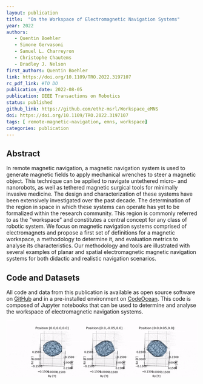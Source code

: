 ```yaml
---
layout: publication
title:  "On the Workspace of Electromagnetic Navigation Systems"
year: 2022
authors: 
   - Quentin Boehler
   - Simone Gervasoni
   - Samuel L. Charreyron
   - Christophe Chautems
   - Bradley J. Nelson
first_authors: Quentin Boehler
link: https://doi.org/10.1109/TRO.2022.3197107
rc_pdf_link: #TO DO
publication_date: 2022-08-05
publication: IEEE Transactions on Robotics
status: published
github_link: https://github.com/ethz-msrl/Workspace_eMNS
doi: https://doi.org/10.1109/TRO.2022.3197107
tags: [ remote-magnetic-navigation, emns, workspace]
categories: publication
---
```



## Abstract ##
In remote magnetic navigation, a magnetic navigation system is used to generate magnetic fields to apply mechanical wrenches to steer a magnetic object. This technique can be applied to navigate untethered micro- and nanorobots, as well as tethered magnetic surgical tools for minimally invasive medicine. The design and characterization of these systems have been extensively investigated over the past decade. The determination of the region in space in which these systems can operate has yet to be formalized within the research community. This region is commonly referred to as the "workspace" and constitutes a central concept for any class of robotic system. We focus on magnetic navigation systems comprised of electromagnets and propose a first set of definitions for a magnetic workspace, a methodology to determine it, and evaluation metrics to analyse its characteristics. Our methodology and tools are illustrated with several examples of planar and spatial electromagnetic magnetic navigation systems for both didactic and realistic navigation scenarios.

## Code and Datasets ##
All code and data from this publication is available as open source software on [GitHub](https://github.com/ethz-msrl/Workspace_eMNS) and in a pre-installed environment on [CodeOcean](https://doi.org/10.24433/CO.2090933.v1). This code is composed of Jupyter notebooks that can be used to determine and analyse the workspace of electromagnetic navigation systems.

![CardioMag eMNS - Available magnetic field](/images/cmag_available_field_anim.gif "CardioMag eMNS - Available magnetic field")
